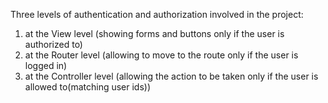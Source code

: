 Three levels of authentication and authorization involved in the project:

1. at the View level (showing forms and buttons only if the user is authorized to) 
2. at the Router level (allowing to move to the route only if the user is logged in)
3. at the Controller level (allowing the action to be taken only if the user is allowed to(matching user ids))